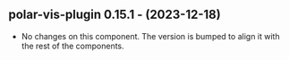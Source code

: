   ## polar-vis-plugin 0.15.1 - (2023-12-18)
  
  * No changes on this component. The version is bumped to align it
    with the rest of the components.
